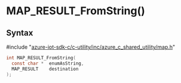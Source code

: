 # MAP_RESULT_FromString()

## Syntax

\#include "[azure-iot-sdk-c/c-utility/inc/azure_c_shared_utility/map.h](../iot-c-ref-map-h.md)"  
```C
int MAP_RESULT_FromString(
  const char *  enumAsString,
  MAP_RESULT    destination
);
```

